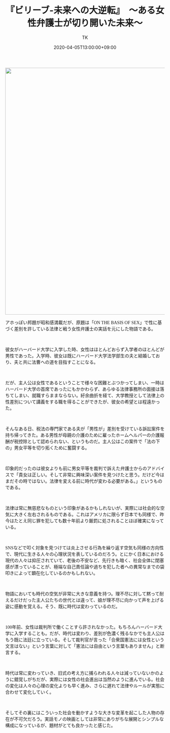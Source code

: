 ﻿---
layout: post

title: 『ビリーブ-未来への大逆転』　～ある女性弁護士が切り開いた未来～
author: TK
date: 2020-04-05T13:00:00+09:00
comments: true
categories: Movie
---
<p><img alt="" class="pict" height="778" src="http://img-cdn.jg.jugem.jp/851/3766742/20200417_2017644.jpg" width="550" /></p>





<p><span style="font-family:ｍｓ ｐゴシック;">アホっぽい邦題が昭和感満載だが、原題は「ON THE BASIS OF SEX」で性に基づく差別を許している法律と戦う女性弁護士の実話を元にした物語である。</span></p>

<p>&nbsp;</p>

<p><span style="font-family:ｍｓ ｐゴシック;">彼女がハーバード大学に入学した時、女性はほとんどおらず入学者のほとんどが男性であった。入学時、彼女は既にハーバード大学法学部生の夫と結婚しており、夫と共に法曹への道を目指すことになる。</span></p>

<p>&nbsp;</p>

<p><span style="font-family:ｍｓ ｐゴシック;">だが、主人公は女性であるということで様々な困難とぶつかってしまい、一時はハーバード大学の首席であったにもかかわらず、あらゆる法律事務所の面接は落ちてしまい、就職すらままならない。紆余曲折を経て、大学教授として法律上の性差別について講義をする職を得ることができたが、彼女の希望とは程遠かった。</span></p>

<p>&nbsp;</p>

<p><span style="font-family:ｍｓ ｐゴシック;">そんなある日、税法の専門家である夫が「男性が」差別を受けている訴訟案件を持ち帰ってきた。ある男性が母親の介護のために雇ったホームヘルパーの介護報酬が税控除として認められない、というものだ。主人公はこの案件で「法の下の」男女平等を切り拓くために奮闘する。</span></p>

<p>&nbsp;</p>

<p><span style="font-family:ｍｓ ｐゴシック;">印象的だったのは彼女よりも前に男女平等を裁判で訴えた弁護士からのアドバイスで「貴女は正しい。そして非常に興味深い案件を見つけたと思う。だけど今はまだその時ではない。法律を変える前に時代が変わる必要がある。」というものである。</span></p>

<p>&nbsp;</p>

<p><span style="font-family:ｍｓ ｐゴシック;">法律は常に無慈悲なものという印象があるかもしれないが、実際には社会的な空気に大きく左右されるものである。これはアメリカに限らず日本でも同様で、昨今はたとえ同じ罪を犯しても数十年前より厳罰に処されることほぼ確実になっている。</span></p>

<p>&nbsp;</p>

<p><span style="font-family:ｍｓ ｐゴシック;">SNSなどで叩く対象を見つけては炎上させる行為を繰り返す空気も同様の方向性で、現代に生きる人々の心理状況を表しているのだろう。とにかく日本における現代の人々は抑圧されていて、老後の不安など、先行きも暗く、社会全体に閉塞感が漂っていることが、極端な自己責任論や過ちを犯した者への異常なまでの袋叩きによって顕在化しているのかもしれない。</span></p>

<p>&nbsp;</p>

<p><span style="font-family:ｍｓ ｐゴシック;">物語においても時代の空気が非常に大きな意義を持つ。理不尽に対して黙って耐えるだけだった主人公たちの世代とは違って、娘が理不尽に向かって声を上げる姿に感動を覚える。そう、既に時代は変わっているのだ。</span></p>

<p>&nbsp;</p>

<p><span style="font-family:ｍｓ ｐゴシック;">100年前、女性は裁判所で働くことすら許されなかった。もちろんハーバード大学に入学することも。だが、時代は変わり、差別が色濃く残るなかでも主人公はもう既に法廷に立っている。そして裁判官が言った「合衆国憲法には女性という文言はない」という言葉に対して「憲法には自由という言葉もありません」と断言する。</span></p>

<p>&nbsp;</p>

<p><span style="font-family:ｍｓ ｐゴシック;">時代は常に変わっていき、旧式の考え方に捕らわれる人々は減っていないかのように錯覚しがちだが、実際には女性の社会進出は当然のように進んでいる。社会の変化は人々の心理の変化よりも早く進み、さらに遅れて法律やルールが実態に合わせて変化していく。</span></p>

<p>&nbsp;</p>

<p><span style="font-family:ｍｓ ｐゴシック;">そしてその裏にはこういった社会を動かすような大きな変革を起こした人物の存在が不可欠だろう。実話モノの映画としては非常にありがちな展開とシンプルな構成になっているが、題材がとても良かったと感じた。</span></p>
